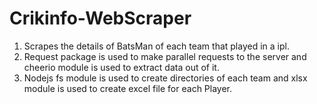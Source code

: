 # Crikinfo-WebScraper
1. Scrapes the details of BatsMan of each team that played in a ipl.
2. Request package is used to make parallel requests to the server and cheerio module is used to extract data out of it.
3. Nodejs fs module is used to create directories of each team and xlsx module is used to create excel file for each Player.
